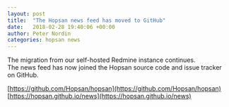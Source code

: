 ```yaml
---
layout: post
title:  "The Hopsan news feed has moved to GitHub"
date:   2018-02-28 19:40:06 +00:00
author: Peter Nordin
categories: hopsan news
---
```


The migration from our self-hosted Redmine instance continues.  
The news feed has now joined the Hopsan source code and issue tracker on GitHub.

[https://github.com/Hopsan/hopsan](https://github.com/Hopsan/hopsan)  
[https://hopsan.github.io/news](https://hopsan.github.io/news)
